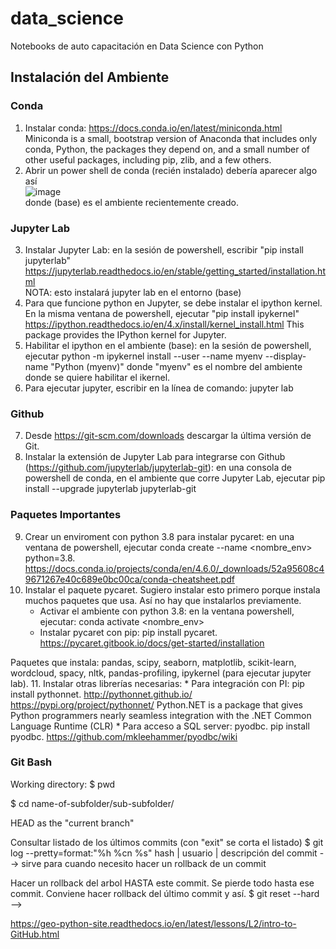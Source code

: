 # data_science
Notebooks de auto capacitación en Data Science con Python

## Instalación del Ambiente
### Conda
1. Instalar conda:  https://docs.conda.io/en/latest/miniconda.html
Miniconda is a small, bootstrap version of Anaconda that includes only conda, Python, the packages they depend on, and a small number of other useful packages, including pip, zlib, and a few others.
2. Abrir un power shell de conda (recién instalado) debería aparecer algo así<br>
![image](https://user-images.githubusercontent.com/47650265/154078829-1c3ae78c-8353-4b72-828e-36a18082eeec.png)<br>
donde (base) es el ambiente recientemente creado.
### Jupyter Lab
3. Instalar Jupyter Lab: en la sesión de powershell, escribir "pip install jupyterlab"<br>
https://jupyterlab.readthedocs.io/en/stable/getting_started/installation.html<br>
NOTA: esto instalará jupyter lab en el entorno (base)
4. Para que funcione python en Jupyter, se debe instalar el ipython kernel. En la misma ventana de powershell, ejecutar "pip install ipykernel"<br>
https://ipython.readthedocs.io/en/4.x/install/kernel_install.html This package provides the IPython kernel for Jupyter.
5. Habilitar el ipython en el ambiente (base): en la sesión de powershell, ejecutar python -m ipykernel install --user --name myenv --display-name "Python (myenv)"
donde "myenv" es el nombre del ambiente donde se quiere habilitar el ikernel.
6. Para ejecutar jupyter, escribir en la línea de comando: jupyter lab
### Github
7. Desde https://git-scm.com/downloads descargar la última versión de Git.
8. Instalar la extensión de Jupyter Lab para integrarse con Github (https://github.com/jupyterlab/jupyterlab-git): en una consola de powershell de conda, en el ambiente que corre Jupyter Lab, ejecutar pip install --upgrade jupyterlab jupyterlab-git

### Paquetes Importantes
9. Crear un enviroment con python 3.8 para instalar pycaret: en una ventana de powershell, ejecutar conda create --name <nombre_env> python=3.8. https://docs.conda.io/projects/conda/en/4.6.0/_downloads/52a95608c49671267e40c689e0bc00ca/conda-cheatsheet.pdf
10. Instalar el paquete pycaret. Sugiero instalar esto primero porque instala muchos paquetes que usa. Así no hay que instalarlos previamente.
    * Activar el ambiente con python 3.8: en la ventana powershell, ejecutar: conda activate <nombre_env>
    * Instalar pycaret con pip: pip install pycaret. https://pycaret.gitbook.io/docs/get-started/installation

Paquetes que instala: pandas, scipy, seaborn, matplotlib, scikit-learn, wordcloud, spacy, nltk, pandas-profiling, ipykernel (para ejecutar jupyter lab).
11. Instalar otras librerías necesarias:
    * Para integración con PI: pip install pythonnet. http://pythonnet.github.io/ https://pypi.org/project/pythonnet/ Python.NET is a package that gives Python programmers nearly seamless integration with the .NET Common Language Runtime (CLR)
    * Para acceso a SQL server: pyodbc. pip install pyodbc. https://github.com/mkleehammer/pyodbc/wiki

### Git Bash
Working directory:
$ pwd

$ cd name-of-subfolder/sub-subfolder/

HEAD as the "current branch"

Consultar listado de los últimos commits (con "exit" se corta el listado)
$ git log --pretty=format:"%h %cn %s"
hash | usuario | descripción del commit --> sirve para cuando necesito hacer un rollback de un commit

Hacer un rollback del arbol HASTA este commit. Se pierde todo hasta ese commit. Conviene hacer rollback del último commit y así.
$ git reset --hard <hash del commit> --> 

https://geo-python-site.readthedocs.io/en/latest/lessons/L2/intro-to-GitHub.html